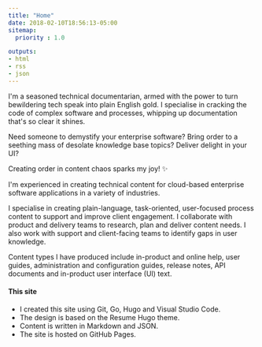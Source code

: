 ```yaml
---
title: "Home"
date: 2018-02-10T18:56:13-05:00
sitemap:
  priority : 1.0

outputs:
- html
- rss
- json
---
```

I'm a seasoned technical documentarian, armed with the power to turn bewildering tech speak into plain English gold. I specialise in cracking the code of complex software and processes, whipping up documentation that's so clear it shines. 

Need someone to demystify your enterprise software? 
Bring order to a seething mass of desolate knowledge base topics? 
Deliver delight in your UI? 

Creating order in content chaos sparks my joy! ✨


I'm experienced in creating technical content for cloud-based enterprise software applications in a variety of industries.

I specialise in creating plain-language, task-oriented, user-focused process content to support and improve client engagement. I collaborate with product and delivery teams to research, plan and deliver content needs. I also work with support and client-facing teams to identify gaps in user knowledge.

Content types I have produced include in-product and online help, user guides, administration and configuration guides, release notes, API documents and in-product user interface (UI) text.

#### This site
- I created this site using Git, Go, Hugo and Visual Studio Code. 
- The design is based on the Resume Hugo theme. 
- Content is written in Markdown and JSON. 
- The site is hosted on GitHub Pages.